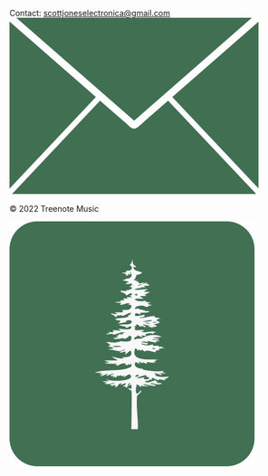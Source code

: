 <footer>
	<p>Contact: <a href="mailto:scottjoneselectronica@gmail.com">scottjoneselectronica@gmail.com <img src="assets/svg/mail.svg" id="mail" alt="Mail"></a></p>
	<p>© 2022 Treenote Music</p>
	<img src="assets/svg/square-logo.svg" id="treenote-logo" alt="Treenote logo">
</footer>